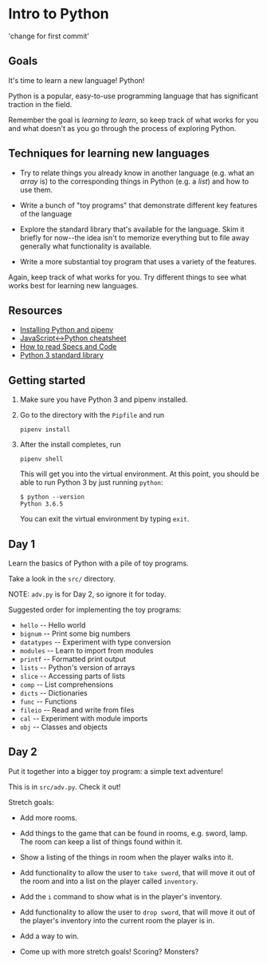# Intro to Python
'change for first commit'

## Goals

It's time to learn a new language! Python!

Python is a popular, easy-to-use programming language that has significant
traction in the field.

Remember the goal is _learning to learn_, so keep track of what works for you
and what doesn't as you go through the process of exploring Python.

## Techniques for learning new languages

* Try to relate things you already know in another language (e.g. what an
  _array_ is) to the corresponding things in Python (e.g. a _list_) and how to
  use them.

* Write a bunch of "toy programs" that demonstrate different key features of the
  language

* Explore the standard library that's available for the language. Skim it
  briefly for now--the idea isn't to memorize everything but to file away
  generally what functionality is available.

* Write a more substantial toy program that uses a variety of the features.

Again, keep track of what works for you. Try different things to see what works
best for learning new languages.

## Resources

* [Installing Python and pipenv](https://github.com/LambdaSchool/CS-Wiki/wiki/Installing-Python-3-and-pipenv)
* [JavaScript<->Python cheatsheet](https://github.com/LambdaSchool/CS-Wiki/wiki/Javascript-Python-cheatsheet)
* [How to read Specs and Code](https://github.com/LambdaSchool/CS-Wiki/wiki/How-to-Read-Specifications-and-Code)
* [Python 3 standard library](https://docs.python.org/3.6/library/)

## Getting started

1. Make sure you have Python 3 and pipenv installed.

2. Go to the directory with the `Pipfile` and run
   ```
   pipenv install
   ```

3. After the install completes, run
   ```
   pipenv shell
   ```
   This will get you into the virtual environment. At this point, you should be
   able to run Python 3 by just running `python`:
   ```
   $ python --version
   Python 3.6.5
   ```

   You can exit the virtual environment by typing `exit`.

## Day 1

Learn the basics of Python with a pile of toy programs.

Take a look in the `src/` directory.

NOTE: `adv.py` is for Day 2, so ignore it for today.

Suggested order for implementing the toy programs:

* `hello` -- Hello world
* `bignum` -- Print some big numbers
* `datatypes` -- Experiment with type conversion
* `modules` -- Learn to import from modules
* `printf` -- Formatted print output
* `lists` -- Python's version of arrays
* `slice` -- Accessing parts of lists
* `comp` -- List comprehensions
* `dicts` -- Dictionaries
* `func` -- Functions
* `fileio` -- Read and write from files
* `cal` -- Experiment with module imports
* `obj` -- Classes and objects

## Day 2

Put it together into a bigger toy program: a simple text adventure!

This is in `src/adv.py`. Check it out!

Stretch goals:

* Add more rooms.

* Add things to the game that can be found in rooms, e.g. sword, lamp.
  The room can keep a list of things found within it.

* Show a listing of the things in room when the player walks into it.

* Add functionality to allow the user to `take sword`, that will move it
  out of the room and into a list on the player called `inventory`.

* Add the `i` command to show what is in the player's inventory.

* Add functionality to allow the user to `drop sword`, that will move it
  out of the player's inventory into the current room the player is in.

* Add a way to win.

* Come up with more stretch goals! Scoring? Monsters?
